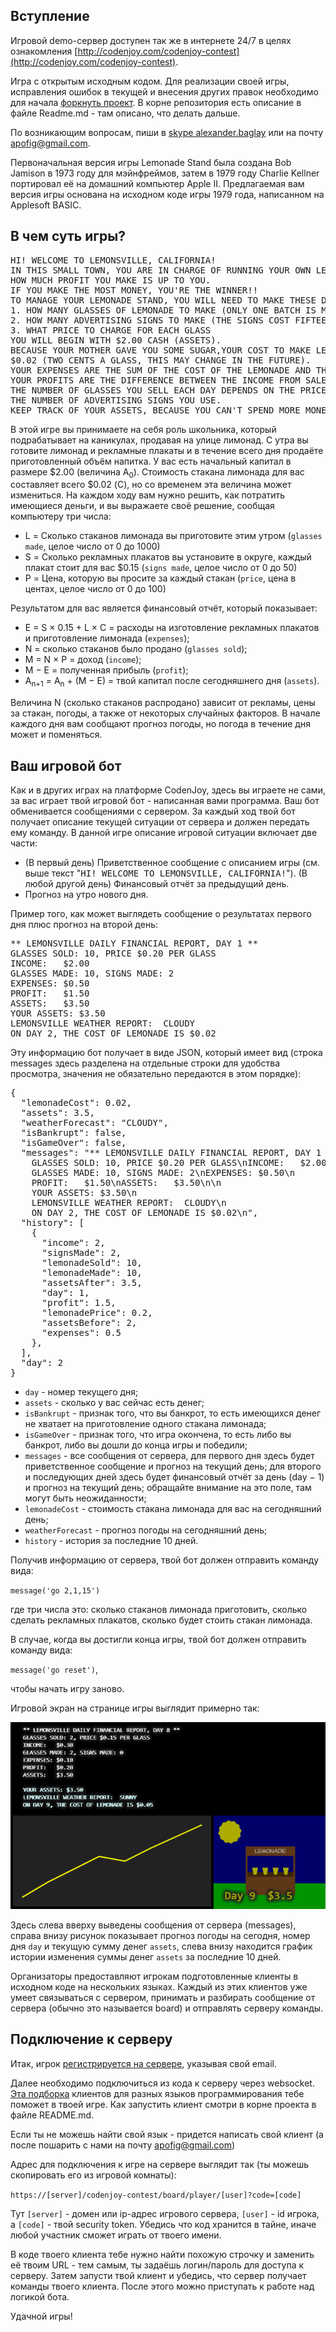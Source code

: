 ﻿<meta charset="UTF-8">

## Вступление

Игровой demo-сервер доступен так же в интернете 24/7 в целях
ознакомления [http://codenjoy.com/codenjoy-contest](http://codenjoy.com/codenjoy-contest).

Игра с открытым исходным кодом. Для реализации своей игры, исправления
ошибок в текущей и внесения других правок необходимо для начала
[форкнуть проект](https://github.com/codenjoyme/codenjoy.git).
В корне репозитория есть описание в файле Readme.md - там описано, что делать дальше.

По возникающим вопросам, пиши в [skype alexander.baglay](skype:alexander.baglay)
или на почту [apofig@gmail.com](mailto:apofig@gmail.com).

Первоначальная версия игры Lemonade Stand была создана Bob Jamison в 1973 году для мэйнфреймов,
затем в 1979 году Charlie Kellner портировал её на домашний компьютер Apple II.
Предлагаемая вам версия игры основана на исходном коде игры 1979 года, написанном на Applesoft BASIC.

## В чем суть игры?

<pre>HI! WELCOME TO LEMONSVILLE, CALIFORNIA!
IN THIS SMALL TOWN, YOU ARE IN CHARGE OF RUNNING YOUR OWN LEMONADE STAND.
HOW MUCH PROFIT YOU MAKE IS UP TO YOU.
IF YOU MAKE THE MOST MONEY, YOU'RE THE WINNER!!
TO MANAGE YOUR LEMONADE STAND, YOU WILL NEED TO MAKE THESE DECISIONS EVERY DAY:
1. HOW MANY GLASSES OF LEMONADE TO MAKE (ONLY ONE BATCH IS MADE EACH MORNING)
2. HOW MANY ADVERTISING SIGNS TO MAKE (THE SIGNS COST FIFTEEN CENTS EACH)
3. WHAT PRICE TO CHARGE FOR EACH GLASS
YOU WILL BEGIN WITH $2.00 CASH (ASSETS).
BECAUSE YOUR MOTHER GAVE YOU SOME SUGAR,YOUR COST TO MAKE LEMONADE IS
$0.02 (TWO CENTS A GLASS, THIS MAY CHANGE IN THE FUTURE).
YOUR EXPENSES ARE THE SUM OF THE COST OF THE LEMONADE AND THE COST OF THE SIGNS.
YOUR PROFITS ARE THE DIFFERENCE BETWEEN THE INCOME FROM SALES AND YOUR EXPENSES.
THE NUMBER OF GLASSES YOU SELL EACH DAY DEPENDS ON THE PRICE YOU CHARGE, AND ON
THE NUMBER OF ADVERTISING SIGNS YOU USE.
KEEP TRACK OF YOUR ASSETS, BECAUSE YOU CAN'T SPEND MORE MONEY THAN YOU HAVE!</pre>

В этой игре вы принимаете на себя роль школьника, который подрабатывает на каникулах, продавая на улице лимонад.
С утра вы готовите лимонад и рекламные плакаты и в течение всего дня продаёте приготовленный объём напитка.
У вас есть начальный капитал в размере $2.00 (величина A<sub>0</sub>).
Стоимость стакана лимонада для вас составляет всего $0.02 (C), но со временем эта величина может измениться.
На каждом ходу вам нужно решить, как потратить имеющиеся деньги, и вы выражаете своё решение, сообщая компьютеру три числа:

* L = Сколько стаканов лимонада вы приготовите этим утром (`glasses made`, целое число от 0 до 1000)
* S = Сколько рекламных плакатов вы установите в округе, каждый плакат стоит для вас $0.15 (`signs made`, целое число от 0 до 50)
* P = Цена, которую вы просите за каждый стакан (`price`, цена в центах, целое число от 0 до 100)

Результатом для вас является финансовый отчёт, который показывает:

* E = S &times; 0.15 &plus; L &times; C = расходы на изготовление рекламных плакатов и приготовление лимонада (`expenses`);
* N = сколько стаканов было продано (`glasses sold`);
* M = N &times; P = доход (`income`);
* M &minus; E = полученная прибыль (`profit`);
* A<sub>n+1</sub> = A<sub>n</sub> &plus; (M &minus; E) = твой капитал после сегодняшнего дня (`assets`).

Величина N (сколько стаканов распродано) зависит от рекламы, цены за стакан, погоды, а также от некоторых случайных факторов.
В начале каждого дня вам сообщают прогноз погоды, но погода в течение дня может и поменяться.

## Ваш игровой бот

Как и в других играх на платформе CodenJoy, здесь вы играете не сами, за вас играет твой игровой бот - написанная вами программа.
Ваш бот обменивается сообщениями с сервером.
За каждый ход твой бот получает описание текущей ситуации от сервера и должен передать ему команду.
В данной игре описание игровой ситуации включает две части:

* (В первый день) Приветственное сообщение с описанием игры
  (см. выше текст "<span style="font-family: monospace">HI! WELCOME TO LEMONSVILLE, CALIFORNIA!</span>").
  (В любой другой день) Финансовый отчёт за предыдущий день.
* Прогноз на утро нового дня.

Пример того, как может выглядеть сообщение о результатах первого дня плюс прогноз на второй день:

<pre>** LEMONSVILLE DAILY FINANCIAL REPORT, DAY 1 **
GLASSES SOLD: 10, PRICE $0.20 PER GLASS
INCOME:   $2.00
GLASSES MADE: 10, SIGNS MADE: 2
EXPENSES: $0.50
PROFIT:   $1.50
ASSETS:   $3.50                                
YOUR ASSETS: $3.50
LEMONSVILLE WEATHER REPORT:  CLOUDY
ON DAY 2, THE COST OF LEMONADE IS $0.02</pre>

Эту информацию бот получает в виде JSON, который имеет вид
(строка messages здесь разделена на отдельные строки для 
удобства просмотра, значения не обязательно передаются в этом порядке):

<pre>{
  "lemonadeCost": 0.02,
  "assets": 3.5,
  "weatherForecast": "CLOUDY",
  "isBankrupt": false,
  "isGameOver": false,
  "messages": "** LEMONSVILLE DAILY FINANCIAL REPORT, DAY 1 **\n
    GLASSES SOLD: 10, PRICE $0.20 PER GLASS\nINCOME:   $2.00\n
    GLASSES MADE: 10, SIGNS MADE: 2\nEXPENSES: $0.50\n
    PROFIT:   $1.50\nASSETS:   $3.50\n\n
    YOUR ASSETS: $3.50\n
    LEMONSVILLE WEATHER REPORT:  CLOUDY\n
    ON DAY 2, THE COST OF LEMONADE IS $0.02\n",
  "history": [
    {
      "income": 2,
      "signsMade": 2,
      "lemonadeSold": 10,
      "lemonadeMade": 10,
      "assetsAfter": 3.5,
      "day": 1,
      "profit": 1.5,
      "lemonadePrice": 0.2,
      "assetsBefore": 2,
      "expenses": 0.5
    },
  ],
  "day": 2
}</pre>

* `day` - номер текущего дня;
* `assets` - сколько у вас сейчас есть денег;
* `isBankrupt` - признак того, что вы банкрот, то есть имеющихся денег не хватает на приготовление одного стакана лимонада;
* `isGameOver` - признак того, что игра окончена, то есть либо вы банкрот, либо вы дошли до конца игры и победили;
* `messages` - все сообщения от сервера, для первого дня здесь будет приветственное сообщение и прогноз на текущий день;
  для второго и последующих дней здесь будет финансовый отчёт за день (day &minus; 1) и прогноз на текущий день;
  обращайте внимание на это поле, там могут быть неожиданности;
* `lemonadeCost` - стоимость стакана лимонада для вас на сегодняшний день;
* `weatherForecast` - прогноз погоды на сегодняшний день;
* `history` - история за последние 10 дней.

Получив информацию от сервера, твой бот должен отправить команду вида:

`message('go 2,1,15')`

где три числа это: сколько стаканов лимонада приготовить, сколько сделать рекламных плакатов, сколько будет стоить стакан лимонада.

В случае, когда вы достигли конца игры, твой бот должен отправить команду вида:

`message('go reset')`,

чтобы начать игру заново.
                        
Игровой экран на странице игры выглядит примерно так:

![](board.png)

Здесь слева вверху выведены сообщения от сервера (messages),
справа внизу рисунок показывает прогноз погоды на сегодня, номер дня `day` 
и текущую сумму денег `assets`,
слева внизу находится график истории изменения суммы денег `assets` 
за последние 10 дней.

Организаторы предоставляют игрокам подготовленные клиенты в исходном 
коде на нескольких языках.
Каждый из этих клиентов уже умеет связываться с сервером,
принимать и разбирать сообщение от сервера (обычно это называется board)
и отправлять серверу команды.

## Подключение к серверу

Итак, игрок [регистрируется на сервере](../../../register?gameName=a2048),
указывая свой email.

Далее необходимо подключиться из кода к серверу через websocket.
[Эта подборка](https://github.com/codenjoyme/codenjoy-clients.git)
клиентов для разных языков программирования тебе поможет в твоей игре.
Как запустить клиент смотри в корне проекта в файле README.md.

Если ты не можешь найти свой язык - придется написать свой клиент
(а после пошарить с нами на почту [apofig@gmail.com](mailto:apofig@gmail.com))

Адрес для подключения к игре на сервере выглядит так (ты можешь скопировать его
из игровой комнаты):

`https://[server]/codenjoy-contest/board/player/[user]?code=[code]`

Тут `[server]` - домен или ip-адрес игрового сервера, `[user]` - id игрока, a `[code]` -
твой security token. Убедись что код хранится в тайне, иначе любой участник
сможет играть от твоего имени.

В коде твоего клиента тебе нужно найти похожую строчку и заменить её твоим URL - 
тем самым, ты задаёшь логин/пароль для доступа к серверу.
Затем запусти твой клиент и убедись, что сервер получает команды твоего клиента.
После этого можно приступать к работе над логикой бота.
                        
Удачной игры!
